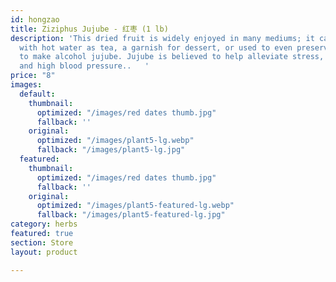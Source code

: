 ```yaml
---
id: hongzao
title: Ziziphus Jujube - 红枣 (1 lb)
description: 'This dried fruit is widely enjoyed in many mediums; it can be consumed
  with hot water as tea, a garnish for dessert, or used to even preserved in alcohol
  to make alcohol jujube. Jujube is believed to help alleviate stress, constipation,
  and high blood pressure..   '
price: "8"
images:
  default:
    thumbnail:
      optimized: "/images/red dates thumb.jpg"
      fallback: ''
    original:
      optimized: "/images/plant5-lg.webp"
      fallback: "/images/plant5-lg.jpg"
  featured:
    thumbnail:
      optimized: "/images/red dates thumb.jpg"
      fallback: ''
    original:
      optimized: "/images/plant5-featured-lg.webp"
      fallback: "/images/plant5-featured-lg.jpg"
category: herbs
featured: true
section: Store
layout: product

---
```

